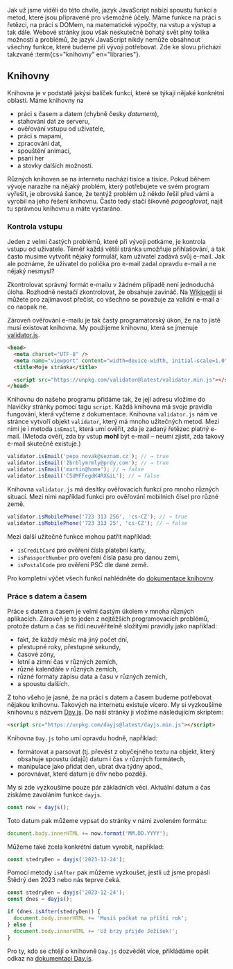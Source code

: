 Jak už jsme viděli do této chvíle, jazyk JavaScript nabízí spoustu funkcí a metod, které jsou připravené pro všemožné účely. Máme funkce na práci s řetězci, na práci s DOMem, na matematické výpočty, na vstup a výstup a tak dále. Webové stránky jsou však neskutečně bohatý svět plný tolika možností a problémů, že jazyk JavaScript nikdy nemůže obsáhnout všechny funkce, které budeme při vývoji potřebovat. Zde ke slovu přichází takzvané :term{cs="knihovny" en="libraries"}.

## Knihovny

Knihovna je v podstatě jakýsi balíček funkcí, které se týkají nějaké konkrétní oblasti. Máme knihovny na

- práci s časem a datem (chybně česky _datumem_),
- stahování dat ze serveru,
- ověřování vstupu od uživatele,
- práci s mapami,
- zpracování dat,
- spouštění animací,
- psaní her
- a stovky dalších možností.

Různých knihoven se na internetu nachází tisíce a tisíce. Pokud během vývoje narazíte na nějaký problém, který potřebujete ve svém program vyřešit, je obrovská šance, že tentýž problém už někdo řešil před vámi a vyrobil na jeho řešení knihovnu. Často tedy stačí šikovně _pogooglovat_, najít tu správnou knihovnu a máte vystaráno.

### Kontrola vstupu

Jeden z velmi častých problémů, které při vývoji potkáme, je kontrola vstupu od uživatele. Téměř každá větší stránka umožňuje přihlašování, a tak často musíme vytvořit nějaký formulář, kam uživatel zadává svůj e-mail. Jak ale poznáme, že uživatel do políčka pro e-mail zadal opravdu e-mail a ne nějaký nesmysl?

Zkontrolovat správný formát e-mailu v žádném případě není jednoduchá úloha. Rozhodně nestačí zkontrolovat, že obsahuje zavináč. Na [Wikipedii](https://en.wikipedia.org/wiki/Email_address#Examples) si můžete pro zajímavost přečíst, co všechno se považuje za validní e-mail a co naopak ne.

Zároveň ověřování e-mailu je tak častý programátorský úkon, že na to jistě musí existovat knihovna. My použijeme knihovnu, která se jmenuje [validator.js](https://github.com/validatorjs/validator.js).

```html
<head>
  <meta charset="UTF-8" />
  <meta name="viewport" content="width=device-width, initial-scale=1.0" />
  <title>Moje stránka</title>

  <script src="https://unpkg.com/validator@latest/validator.min.js"></script>
</head>
```

Knihovnu do našeho programu přidáme tak, že její adresu vložíme do hlavičky stránky pomocí tagu `script`. Každá knihovna má svoje pravidla fungování, která vyčteme z dokumentace. Knihovna `validator.js` nám ve stránce vytvoří objekt `validator`, který má mnoho užitečných metod. Mezi nimi je i metoda `isEmail`, která umí ověřit, zda je zadaný řetězec platný e-mail. (Metoda ověří, zda by vstup **mohl** být e-mail – neumí zjistit, zda takový e-mail skutečně existuje.)

```js
validator.isEmail('pepa.novak@seznam.cz'); // → true
validator.isEmail('žbrblymrmly@prdy.com'); // → true
validator.isEmail('martin@home'); // → false
validator.isEmail('C5dMFFegdK4RX&iL'); // → false
```

Knihovna `validator.js` má desítky ověřovacích funkcí pro mnoho různých situací. Mezi nimi například funkci pro ověřování mobilních čísel pro různé země.

```js
validator.isMobilePhone('723 313 256', 'cs-CZ'); // → true
validator.isMobilePhone('723 313 25', 'cs-CZ'); // → false
```

Mezi další užitečné funkce mohou patřit například:

- `isCreditCard` pro ověření čísla platební karty,
- `isPassportNumber` pro oveření čísla pasu pro danou zemi,
- `isPostalCode` pro ověření PSČ dle dané země.

Pro kompletní výčet všech funkcí nahlédněte do [dokumentace knihovny](https://github.com/validatorjs/validator.js/#validators).

### Práce s datem a časem

Práce s datem a časem je velmi častým úkolem v mnoha různých aplikacích. Zároveň je to jeden z nejtěžších programovacích problémů, protože datum a čas se řídí neuvěřitelně složitými pravidly jako například:

- fakt, že každý měsíc má jiný počet dní,
- přestupné roky, přestupné sekundy,
- časové zóny,
- letní a zimní čas v různých zemích,
- různé kalendáře v různých zemích,
- různé formáty zápisu data a času v různých zemích,
- a spoustu dalších.

Z toho všeho je jasné, že na práci s datem a časem budeme potřebovat nějakou knihovnu. Takových na internetu existuje vícero. My si vyzkoušíme knihovnu s názvem [Day.js](https://day.js.org). Do naší stránky ji vložíme následujícím skriptem:

```html
<script src="https://unpkg.com/dayjs@latest/dayjs.min.js"></script>
```

Knihovna `Day.js` toho umí opravdu hodně, například:

- formátovat a parsovat (tj. převést z obyčejného textu na objekt, který obsahuje spoustu údajů) datum i čas v různých formátech,
- manipulace jako přidat den, ubrat dva týdny apod.,
- porovnávat, které datum je dřív nebo později.

My si zde vyzkoušíme pouze pár základních věci. Aktuální datum a čas získáme zavoláním funkce `dayjs`.

```js
const now = dayjs();
```

Toto datum pak můžeme vypsat do stránky v námi zvoleném formátu:

```js
document.body.innerHTML += now.format('MM.DD.YYYY');
```

Můžeme také zcela konkrétní datum vyrobit, například:

```js
const stedryDen = dayjs('2023-12-24');
```

Pomocí metody `isAfter` pak můžeme vyzkoušet, jestli už jsme propásli Štědrý den 2023 nebo nás teprve čeká.

```js
const stedryDen = dayjs('2023-12-24');
const dnes = dayjs();

if (dnes.isAfter(stedryDen)) {
  document.body.innerHTML += 'Musíš počkat na příští rok';
} else {
  document.body.innerHTML += 'Už brzy přijde Ježíšek!';
}
```

Pro ty, kdo se chtějí o knihovně `Day.js` dozvědět více, přikládáme opět odkaz na [dokumentaci Day.js](https://day.js.org/docs/en/installation/installation).
